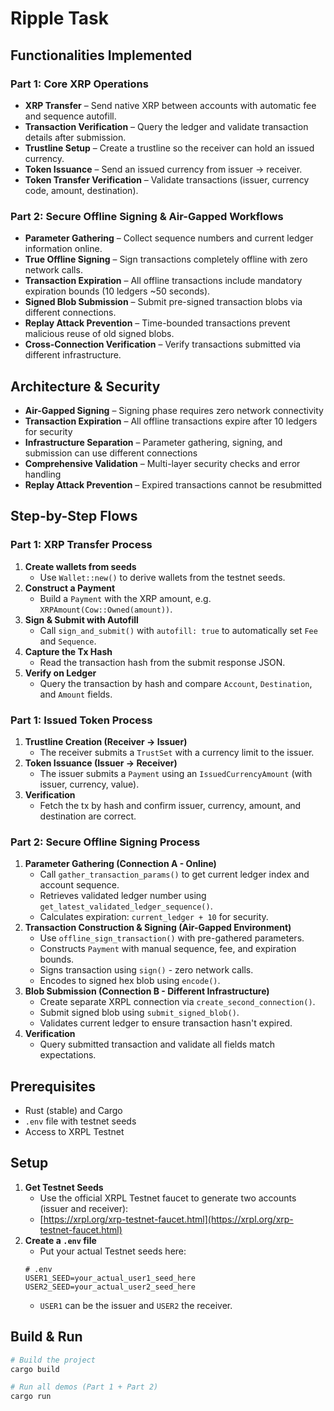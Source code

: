 # Ripple Task

## Functionalities Implemented

### Part 1: Core XRP Operations
- **XRP Transfer** – Send native XRP between accounts with automatic fee and sequence autofill.
- **Transaction Verification** – Query the ledger and validate transaction details after submission.
- **Trustline Setup** – Create a trustline so the receiver can hold an issued currency.
- **Token Issuance** – Send an issued currency from issuer → receiver.
- **Token Transfer Verification** – Validate transactions (issuer, currency code, amount, destination).

### Part 2: Secure Offline Signing & Air-Gapped Workflows
- **Parameter Gathering** – Collect sequence numbers and current ledger information online.
- **True Offline Signing** – Sign transactions completely offline with zero network calls.
- **Transaction Expiration** – All offline transactions include mandatory expiration bounds (10 ledgers ~50 seconds).
- **Signed Blob Submission** – Submit pre-signed transaction blobs via different connections.
- **Replay Attack Prevention** – Time-bounded transactions prevent malicious reuse of old signed blobs.
- **Cross-Connection Verification** – Verify transactions submitted via different infrastructure.


## Architecture & Security

- **Air-Gapped Signing** – Signing phase requires zero network connectivity
- **Transaction Expiration** – All offline transactions expire after 10 ledgers for security
- **Infrastructure Separation** – Parameter gathering, signing, and submission can use different connections
- **Comprehensive Validation** – Multi-layer security checks and error handling
- **Replay Attack Prevention** – Expired transactions cannot be resubmitted


## Step-by-Step Flows

### Part 1: XRP Transfer Process
1.  **Create wallets from seeds**
    - Use `Wallet::new()` to derive wallets from the testnet seeds.
2.  **Construct a Payment**
    - Build a `Payment` with the XRP amount, e.g. `XRPAmount(Cow::Owned(amount))`.
3.  **Sign & Submit with Autofill**
    - Call `sign_and_submit()` with `autofill: true` to automatically set `Fee` and `Sequence`.
4.  **Capture the Tx Hash**
    - Read the transaction hash from the submit response JSON.
5.  **Verify on Ledger**
    - Query the transaction by hash and compare `Account`, `Destination`, and `Amount` fields.

### Part 1: Issued Token Process
1.  **Trustline Creation (Receiver → Issuer)**
    - The receiver submits a `TrustSet` with a currency limit to the issuer.
2.  **Token Issuance (Issuer → Receiver)**
    - The issuer submits a `Payment` using an `IssuedCurrencyAmount` (with issuer, currency, value).
3.  **Verification**
    - Fetch the tx by hash and confirm issuer, currency, amount, and destination are correct.

### Part 2: Secure Offline Signing Process
1.  **Parameter Gathering (Connection A - Online)**
    - Call `gather_transaction_params()` to get current ledger index and account sequence.
    - Retrieves validated ledger number using `get_latest_validated_ledger_sequence()`.
    - Calculates expiration: `current_ledger + 10` for security.
2.  **Transaction Construction & Signing (Air-Gapped Environment)**
    - Use `offline_sign_transaction()` with pre-gathered parameters.
    - Constructs `Payment` with manual sequence, fee, and expiration bounds.
    - Signs transaction using `sign()` - zero network calls.
    - Encodes to signed hex blob using `encode()`.
3.  **Blob Submission (Connection B - Different Infrastructure)**
    - Create separate XRPL connection via `create_second_connection()`.
    - Submit signed blob using `submit_signed_blob()`.
    - Validates current ledger to ensure transaction hasn't expired.
4.  **Verification**
    - Query submitted transaction and validate all fields match expectations.



## Prerequisites
- Rust (stable) and Cargo
- `.env` file with testnet seeds
- Access to XRPL Testnet


## Setup
1.  **Get Testnet Seeds**
    - Use the official XRPL Testnet faucet to generate two accounts (issuer and receiver):
    - [https://xrpl.org/xrp-testnet-faucet.html](https://xrpl.org/xrp-testnet-faucet.html)
2.  **Create a `.env` file**
    - Put your actual Testnet seeds here:
    ```env
    # .env
    USER1_SEED=your_actual_user1_seed_here
    USER2_SEED=your_actual_user2_seed_here
    ```
    - `USER1` can be the issuer and `USER2` the receiver.

## Build & Run
```bash
# Build the project
cargo build

# Run all demos (Part 1 + Part 2)
cargo run